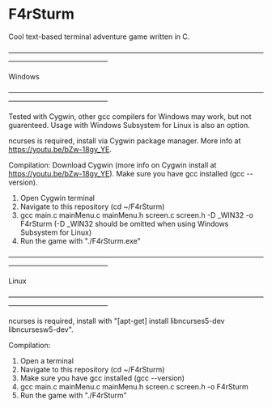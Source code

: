 # F4rSturm

Cool text-based terminal adventure game written in C.

—————————————————————————————————————————————————— 

 Windows
 
—————————————————————————————————————————————————— 

Tested with Cygwin, other gcc compilers for Windows may work, but not guarenteed. 
Usage with Windows Subsystem for Linux is also an option.

ncurses is required, install via Cygwin package manager. More info at https://youtu.be/bZw-18gy_YE.

Compilation:
Download Cygwin (more info on Cygwin  install at https://youtu.be/bZw-18gy_YE).
Make sure you have gcc installed (gcc --version).
1. Open Cygwin terminal
2. Navigate to this repository (cd ~/F4rSturm)
3. gcc main.c mainMenu.c mainMenu.h screen.c screen.h -D _WIN32 -o F4rSturm (-D _WIN32 should be omitted when using Windows Subsystem for Linux)
4. Run the game with "./F4rSturm.exe"

——————————————————————————————————————————————————

 Linux
 
——————————————————————————————————————————————————

ncurses is required, install with "[apt-get] install libncurses5-dev libncursesw5-dev".

Compilation:
1. Open a terminal
2. Navigate to this repository (cd ~/F4rSturm)
3. Make sure you have gcc installed (gcc --version)
4. gcc main.c mainMenu.c mainMenu.h screen.c screen.h -o F4rSturm
5. Run the game with "./F4rSturm"
